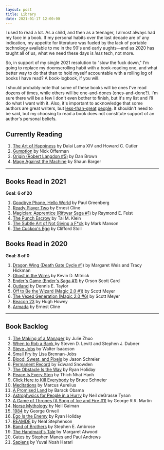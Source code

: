 ```yaml
---
layout: post
title: Library
date: 2021-01-17 12:00:00
---
```


<!-- inspired by http://tilde.town/~dustin/wiki/library/ -->

I used to read a lot. As a child, and then as a teenager, I almost always had my face in a book. If my personal habits over the last decade are of any indication, my appetite for literature was fueled by the lack of portable technology available to me in the 90's and early aughts—and as 2020 has taught all of us, what we need these days is _less_ tech, not more.

So, in support of my single 2021 resolution to "slow the fuck down," I'm going to replace my doomscrolling habit with a book-reading one, and what better way to do that than to hold myself accountable with a rolling log of books I have read? A book-logbook, if you will.

I should probably note that some of these books will be ones I've read dozens of times, while others will be one-and-dones (ones-and-done?). I'm sure there will be a few I don't even bother to finish, but it's my list and I'll do what I want with it. Also, it's important to acknowledge that some authors are great writers, but [less-than-great](https://slate.com/human-interest/2020/06/jk-rowling-trans-men-terf.html) [people](https://www.salon.com/2013/05/07/sci_fi_icon_orson_scott_card_hates_fan_fiction_the_homosexual_agenda_partner/). It shouldn't need to be said, but my choosing to read a book does not constitute support of an author's personal beliefs.

## Currently Reading

1. [The Art of Happiness](https://www.thriftbooks.com/w/the-art-of-happiness-a-handbook-for-living-by-dalai-lama-xiv/245744/#edition=5348464&idiq=4069358) by Dalai Lama XIV and Howard C. Cutler
1. [Gumption](https://www.thriftbooks.com/w/gumption-relighting-the-torch-of-freedom-with-americas-gutsiest-troublemakers_nick-offerman/9474943/#edition=9357598&idiq=17978239) by Nick Offerman
1. [Origin (Robert Langdon #5)](https://www.thriftbooks.com/w/origin_dan-brown/13532095/?resultid=96e5ae83-ab81-4fad-af9b-c00f96d2c58e#edition=20581020&idiq=28883660) by Dan Brown
1. [Mage Against the Machine](https://www.thriftbooks.com/w/mage-against-the-machine_shaun-barger/18662322/#edition=19878511&idiq=30911857) by Shaun Barger

---

## Books Read in 2021

**Goal: 6 of 20**

1. [Goodbye Phone, Hello World](https://www.thriftbooks.com/w/goodbye-phone-hello-world-65-ways-to-disconnect-from-tech-and-reconnect-to-joy_paul-greenberg/26308858/#edition=30186707&idiq=42236122) by Paul Greenberg
1. [Ready Player Two](https://www.thriftbooks.com/w/ready-player-two_ernest-cline/26736005/#edition=46336470&idiq=42739090) by Ernest Cline
1. [Magician: Apprentice (Riftwar Saga #1)](https://www.thriftbooks.com/w/magician-by-raymond-e-feist/252608/#edition=2412352&idiq=4371583) by Raymond E. Feist
1. [The Punch Escrow](https://www.thriftbooks.com/w/the-punch-escrow_tal-kein/13552502/#edition=13222209&idiq=23486266) by Tal M. Klein
1. [The Subtle Art of Not Giving a F*ck](https://www.thriftbooks.com/w/the-subtle-art-of-not-giving-a-fck-a-counterintuitive-approach-to-living-a-good-life_mark--manson/11437515/#edition=19782964&idiq=25708890) by Mark Manson
1. [The Cuckoo's Egg](https://www.thriftbooks.com/w/the-cuckoos-egg-tracking-a-spy-through-the-maze-of-computer-espionage_clifford-stoll/264211/#edition=3390114&idiq=3982075) by Clifford Stoll

## Books Read in 2020

**Goal: 8 of 0**

1. [Dragon Wing (Death Gate Cycle #1)](https://www.thriftbooks.com/w/dragon-wing_margaret-weis_tracy-hickman/285018/#edition=2410906&idiq=857970) by Margaret Weis and Tracy Hickman
1. [Ghost in the Wires](https://www.thriftbooks.com/w/ghost-in-the-wires-my-adventures-as-the-worlds-most-wanted-hacker_kevin-d-mitnick/300094/#edition=5976857&idiq=4457810) by Kevin D. Mitnick
1. [Ender's Game (Ender's Saga #1)](https://www.thriftbooks.com/w/enders-game-by-orson-scott-card---/249686/#edition=1859735&idiq=2413359) by Orson Scott Card
1. [Outland](https://www.thriftbooks.com/w/outland-volume-1-world-lines/19363453/#isbn=1680681486&edition=57012755) by Dennis E. Taylor
1. [Off to Be the Wizard (Magic 2.0 #1)](https://www.thriftbooks.com/w/off-to-be-the-wizard_scott--meyer/8935177/#edition=8809142&idiq=11649468) by Scott Meyer
1. [The Vexed Generation (Magic 2.0 #6)](https://www.thriftbooks.com/w/the-vexed-generation_scott--meyer/25504624/#edition=26761307) by Scott Meyer
1. [Beacon 23](https://www.thriftbooks.com/w/beacon-23-the-complete-novel_hugh-howey/9761749/#edition=9186669&idiq=15924928) by Hugh Howey
1. [Armada](https://www.thriftbooks.com/w/armada/9376796/#edition=8704480&idiq=8603881) by Ernest Cline

---

## Book Backlog

1. [The Making of a Manager](https://www.thriftbooks.com/w/the-making-of-a-manager-what-to-do-when-everyone-looks-to-you_julie-zhuo/18875469/#edition=20112038&idiq=31937694) by Julie Zhuo
1. [When to Rob a Bank ](https://www.thriftbooks.com/w/when-to-rob-a-bank-unabridged-cd/9324794/#edition=9440260&idiq=18764010) by Steven D. Levitt and Stephen J. Dubner
1. [Steve Jobs](https://www.thriftbooks.com/w/steve-jobs-by-walter-isaacson/248446/#edition=6140133&idiq=2064293) by Walter Isaacson
1. [Small Fry](https://www.thriftbooks.com/w/small-fry_lisa-brennan-jobs/19685021/#edition=20900155&idiq=36048954) by Lisa Brennan-Jobs
1. [Blood, Sweat, and Pixels](https://www.thriftbooks.com/w/blood-sweat-and-pixels-the-triumphant-turbulent-stories-behind-how-video-games-are-made_jason-schreier/18605977/#isbn=0062651234&edition=13503939) by Jason Schreier
1. [Permanent Record](https://www.thriftbooks.com/w/permanent-record_arthur-king/22218681/#edition=23713223&idiq=34485568) by Edward Snowden
1. [The Obstacle Is the Way](https://www.thriftbooks.com/w/the-obstacle-is-the-way-the-timeless-art-of-turning-trials-into-triumph_ryan-holiday/3220637/#edition=7768542&idiq=8030700) by Ryan Holiday
1. [Peace Is Every Step](https://www.thriftbooks.com/w/peace-is-every-step-the-path-of-mindfulness-in-everyday-life-by-thch-nht-hnh/250503/#edition=2411149&idiq=39653) by Thich Nhat Hanh
1. [Click Here to Kill Everybody](https://www.thriftbooks.com/w/click-here-to-kill-everybody-security-and-survival-in-a-hyper-connected-world_bruce-schneier/18597021/#edition=21457411&idiq=39372813) by Bruce Schneier
1. [Meditations](https://www.thriftbooks.com/w/the-emperors-handbook-a-new-translation-of-the-meditations_marcus-aurelius/261266/#edition=14509755&idiq=43288584) by Marcus Aurelius
1. [A Promised Land](https://www.thriftbooks.com/w/a-promised-land_barack-obama/26966016/#edition=57301859&idiq=42647033) by Barack Obama
1. [Astrophysics for People in a Hurry](https://www.thriftbooks.com/w/astrophysics-for-people-in-a-hurry_neil-degrasse-tyson/13523145/?resultid=e6da04a1-5c9f-4b65-a065-770aafae42e0#isbn=0393609391) by Neil deGrasse Tyson
1. [A Game of Thrones (A Song of Ice and Fire #1)](https://www.thriftbooks.com/w/a-game-of-thrones_george-rr-martin/245776/?resultid=cec92ad6-6adf-4a8a-99a9-f0d081ebb9b5#edition=3768084&idiq=4023257) by George R.R. Martin
1. [Norse Mythology](https://www.thriftbooks.com/w/norse-mythology_neil-gaiman/11624333/#edition=19786197&idiq=29200406) by Neil Gaiman
1. [1984](https://www.thriftbooks.com/w/nineteen-eighty-four_george-orwell/247716/?resultid=d8d481b4-84f8-4b25-a6ff-cf0fbe9cb10d#edition=2400521&idiq=1807839) by George Orwell
1. [Ego Is the Enemy](https://www.thriftbooks.com/w/ego-is-the-enemy_ryan-holiday/10034174/?resultid=7a3c5071-d172-4890-bbfe-114ce9c4570d#edition=9484644&idiq=19442054) by Ryan Holiday
1. [REAMDE](https://www.thriftbooks.com/w/reamde_neal-stephenson/269687/?resultid=2a2437b9-1c8d-4b56-948a-3d34b0a2e32e#edition=6535091&idiq=4806892) by Neal Stephenson
1. [Band of Brothers](https://www.thriftbooks.com/w/band-of-brothers-e-company-506th-regiment-101st-airborne-from-normandy-to-hitlers-eagles-nest_stephen-e-ambrose/250951/?resultid=48ad21c7-d119-47b5-9be6-ddbf96f53186#edition=18399215&idiq=24771407) by Stephen E. Ambrose
1. [The Handmaid's Tale](https://www.thriftbooks.com/w/the-handmaids-tale-by-margaret-atwood/247067/?resultid=78bc7d4e-9ae9-4924-9bc1-d9a62e8a30d3#edition=2382360&idiq=4003968) by Margaret Atwood
1. [Gates](https://www.thriftbooks.com/w/gates-how-microsofts-mogul-reinvented-an-industry-and-made-himself-the-richest-man-in-america_stephen-manes_paul-andrews/322236/item/#edition=2264118&idiq=4593869) by Stephen Manes and Paul Andrews
1. [Sapiens](https://www.thriftbooks.com/w/from-animals-into-gods-a-brief-history-of-humankind_yuval-noah-harari/1015082/?resultid=ceb52565-1ec5-4707-95f3-92bb98663927#edition=11174316&idiq=30354536) by Yuval Noah Harari